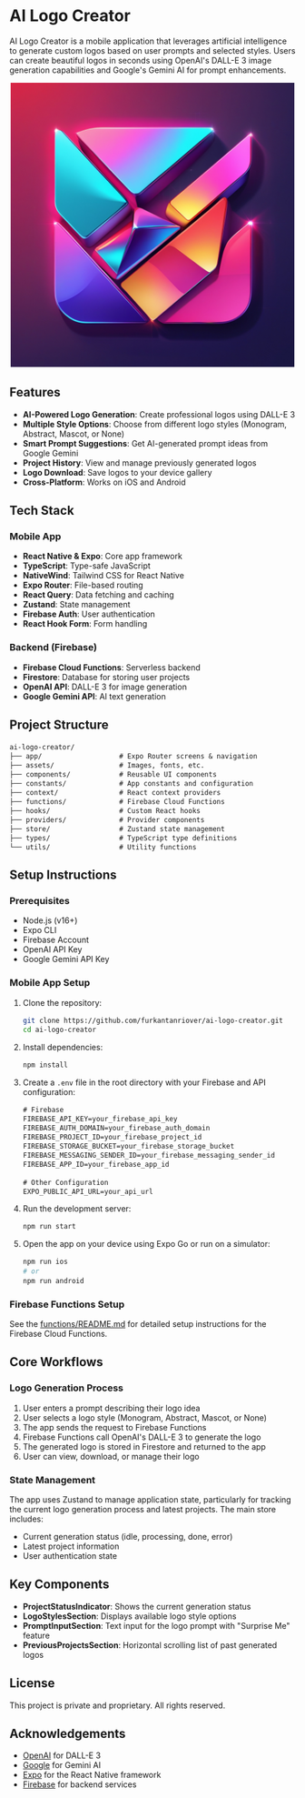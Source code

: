 # AI Logo Creator

AI Logo Creator is a mobile application that leverages artificial intelligence to generate custom logos based on user prompts and selected styles. Users can create beautiful logos in seconds using OpenAI's DALL-E 3 image generation capabilities and Google's Gemini AI for prompt enhancements.

<p align="center">
  <img src="./assets/app-logo.jpg" alt="AI Logo Creator" width="500"/>
</p>

## Features

- **AI-Powered Logo Generation**: Create professional logos using DALL-E 3
- **Multiple Style Options**: Choose from different logo styles (Monogram, Abstract, Mascot, or None)
- **Smart Prompt Suggestions**: Get AI-generated prompt ideas from Google Gemini
- **Project History**: View and manage previously generated logos
- **Logo Download**: Save logos to your device gallery
- **Cross-Platform**: Works on iOS and Android

## Tech Stack

### Mobile App

- **React Native & Expo**: Core app framework
- **TypeScript**: Type-safe JavaScript
- **NativeWind**: Tailwind CSS for React Native
- **Expo Router**: File-based routing
- **React Query**: Data fetching and caching
- **Zustand**: State management
- **Firebase Auth**: User authentication
- **React Hook Form**: Form handling

### Backend (Firebase)

- **Firebase Cloud Functions**: Serverless backend
- **Firestore**: Database for storing user projects
- **OpenAI API**: DALL-E 3 for image generation
- **Google Gemini API**: AI text generation

## Project Structure

```
ai-logo-creator/
├── app/                   # Expo Router screens & navigation
├── assets/                # Images, fonts, etc.
├── components/            # Reusable UI components
├── constants/             # App constants and configuration
├── context/               # React context providers
├── functions/             # Firebase Cloud Functions
├── hooks/                 # Custom React hooks
├── providers/             # Provider components
├── store/                 # Zustand state management
├── types/                 # TypeScript type definitions
└── utils/                 # Utility functions
```

## Setup Instructions

### Prerequisites

- Node.js (v16+)
- Expo CLI
- Firebase Account
- OpenAI API Key
- Google Gemini API Key

### Mobile App Setup

1. Clone the repository:

   ```bash
   git clone https://github.com/furkantanriover/ai-logo-creator.git
   cd ai-logo-creator
   ```

2. Install dependencies:

   ```bash
   npm install
   ```

3. Create a `.env` file in the root directory with your Firebase and API configuration:

   ```
   # Firebase
   FIREBASE_API_KEY=your_firebase_api_key
   FIREBASE_AUTH_DOMAIN=your_firebase_auth_domain
   FIREBASE_PROJECT_ID=your_firebase_project_id
   FIREBASE_STORAGE_BUCKET=your_firebase_storage_bucket
   FIREBASE_MESSAGING_SENDER_ID=your_firebase_messaging_sender_id
   FIREBASE_APP_ID=your_firebase_app_id

   # Other Configuration
   EXPO_PUBLIC_API_URL=your_api_url
   ```

4. Run the development server:

   ```bash
   npm run start
   ```

5. Open the app on your device using Expo Go or run on a simulator:
   ```bash
   npm run ios
   # or
   npm run android
   ```

### Firebase Functions Setup

See the [functions/README.md](./functions/README.md) for detailed setup instructions for the Firebase Cloud Functions.

## Core Workflows

### Logo Generation Process

1. User enters a prompt describing their logo idea
2. User selects a logo style (Monogram, Abstract, Mascot, or None)
3. The app sends the request to Firebase Functions
4. Firebase Functions call OpenAI's DALL-E 3 to generate the logo
5. The generated logo is stored in Firestore and returned to the app
6. User can view, download, or manage their logo

### State Management

The app uses Zustand to manage application state, particularly for tracking the current logo generation process and latest projects. The main store includes:

- Current generation status (idle, processing, done, error)
- Latest project information
- User authentication state

## Key Components

- **ProjectStatusIndicator**: Shows the current generation status
- **LogoStylesSection**: Displays available logo style options
- **PromptInputSection**: Text input for the logo prompt with "Surprise Me" feature
- **PreviousProjectsSection**: Horizontal scrolling list of past generated logos

## License

This project is private and proprietary. All rights reserved.

## Acknowledgements

- [OpenAI](https://openai.com/) for DALL-E 3
- [Google](https://ai.google.dev/) for Gemini AI
- [Expo](https://expo.dev/) for the React Native framework
- [Firebase](https://firebase.google.com/) for backend services
